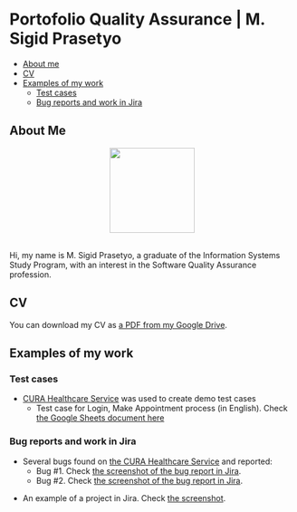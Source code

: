 # Portofolio Quality Assurance | M. Sigid Prasetyo

- [About me](#about-me)
- [CV](#cv)
- [Examples of my work](#examples-of-my-work)
  * [Test cases](#test-cases)
  * [Bug reports and work in Jira](#bug-reports-and-work-in-jira)



## About Me

<p align="center"><img height="150" src="https://raw.githubusercontent.com/pistachio04/Portofolio_Quality_Assurance/main/me.jpg"></p>
<br>
Hi, my name is M. Sigid Prasetyo, a graduate of the Information Systems Study Program, with an interest in the Software Quality Assurance profession.

## CV
You can download my CV as [a PDF from my Google Drive](https://drive.google.com/file/d/1d-OBhj0FFD1sW8FWTq61IL0jNzx6LhYo/view?usp=share_link).

## Examples of my work

### Test cases

- [CURA Healthcare Service](https://katalon-demo-cura.herokuapp.com/) was used to create demo test cases
  * Test case for Login, Make Appointment process (in English). Check [the Google Sheets document here](https://docs.google.com/spreadsheets/d/1Qg2lrHymJiBee4q5C-_skde1cJZBl-uM/edit#gid=1608462951)


### Bug reports and work in Jira

- Several bugs found on [the CURA Healthcare Service](https://katalon-demo-cura.herokuapp.com/) and reported:
  * Bug #1. Check [the screenshot of the bug report in Jira](https://drive.google.com/file/d/1o8zll3NIdnCL9PR9LHkd7T9fqnNSZGgE/view?usp=sharing).
  * Bug #2. Check [the screenshot of the bug report in Jira](https://drive.google.com/file/d/1OErfOcZk29psQlu5YaEyVO7TuAyINbft/view?usp=sharing).
* An example of a project in Jira. Check [the screenshot](https://drive.google.com/file/d/1PQXKDt51NVQ0PmGUTUq_aU2hU1jdfZJC/view?usp=sharing).

